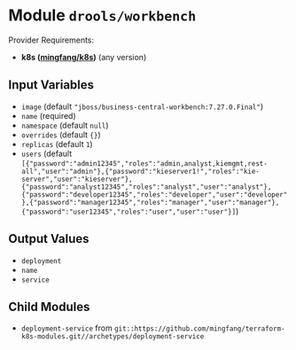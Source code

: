 
# Module `drools/workbench`

Provider Requirements:
* **k8s ([mingfang/k8s](https://registry.terraform.io/providers/mingfang/k8s/latest))** (any version)

## Input Variables
* `image` (default `"jboss/business-central-workbench:7.27.0.Final"`)
* `name` (required)
* `namespace` (default `null`)
* `overrides` (default `{}`)
* `replicas` (default `1`)
* `users` (default `[{"password":"admin12345","roles":"admin,analyst,kiemgmt,rest-all","user":"admin"},{"password":"kieserver1!","roles":"kie-server","user":"kieserver"},{"password":"analyst12345","roles":"analyst","user":"analyst"},{"password":"developer12345","roles":"developer","user":"developer"},{"password":"manager12345","roles":"manager","user":"manager"},{"password":"user12345","roles":"user","user":"user"}]`)

## Output Values
* `deployment`
* `name`
* `service`

## Child Modules
* `deployment-service` from `git::https://github.com/mingfang/terraform-k8s-modules.git//archetypes/deployment-service`

